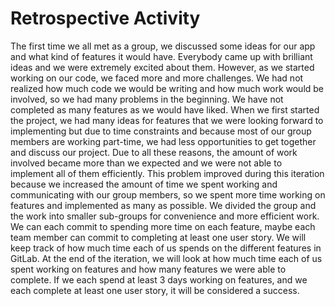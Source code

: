 # Retrospective Activity

The first time we all met as a group, we discussed some ideas for our app and what kind of features it would have. Everybody came up with brilliant ideas and we were extremely excited about them. However, as we started working on our code, we faced more and more challenges. We had not realized how much code we would be writing and how much work would be involved, so we had many problems in the beginning. We have not completed as many features as we would have liked. When we first started the project, we had many ideas for features that we were looking forward to implementing but due to time constraints and because most of our group members are working part-time, we had less opportunities to get together and discuss our project.  Due to all these reasons, the amount of work involved became more than we expected and we were not able to implement all of them efficiently. This problem improved during this iteration because we increased the amount of time we spent working and communicating with our group members, so we spent more time working on features and implemented as many as possible. We divided the group and the work into smaller sub-groups for convenience and more efficient work. We can each commit to spending more time on each feature, maybe each team member can commit to completing at least one user story. We will keep track of how much time each of us spends on the different features in GitLab. At the end of the iteration, we will look at how much time each of us spent working on features and how many features we were able to complete. If we each spend at least 3 days working on features, and we each complete at least one user story, it will be considered a success.